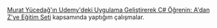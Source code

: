 [Murat Yücedağ'ın Udemy'deki Uygulama Geliştirerek C# Öğrenin: A'dan Z'ye Eğitim Seti](https://www.udemy.com/share/101swu3@-gNri7lzE5dNBRbggAi30Iz4HlhXp6jOphF2fhyx_n979Ri5Rg7ux1_DudqmaKE=/) kapsamında yaptığım çalışmalar.
